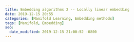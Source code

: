 ```yaml
---
title: Embedding algorithms 2 -- Locally linear embedding
date: 2019-12-15 20:55
categories: [Manifold Learning, Embedding methods]
tags: [Manifold, Embedding]
seo:
  date_modified: 2019-12-15 21:00:52 -0800
---
```


